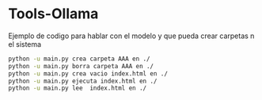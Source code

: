 # Tools-Ollama
Ejemplo de codigo para hablar con el modelo y que pueda crear carpetas n el sistema

```bash
python -u main.py crea carpeta AAA en ./
python -u main.py borra carpeta AAA en ./
python -u main.py crea vacio index.html en ./
python -u main.py ejecuta index.html en ./
python -u main.py lee  index.html en ./ 
```
